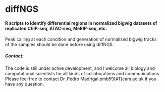# diffNGS
<h4> R scripts to identify differential regions in normalized bigwig datasets of replicated ChIP-seq, ATAC-seq, MeRIP-seq, etc. </h4>

Peak calling at each condition and generation of normalized bigwig tracks of the samples should be done before using diffNGS.

<h5>Contact:</h5> 
The code is still under active development, and I welcome all biology and computational scientists for all kinds of collaborations and communications. Please feel free to contact Dr. Pedro Madrigal pmb59(AT)cam.ac.uk if you have any question.



